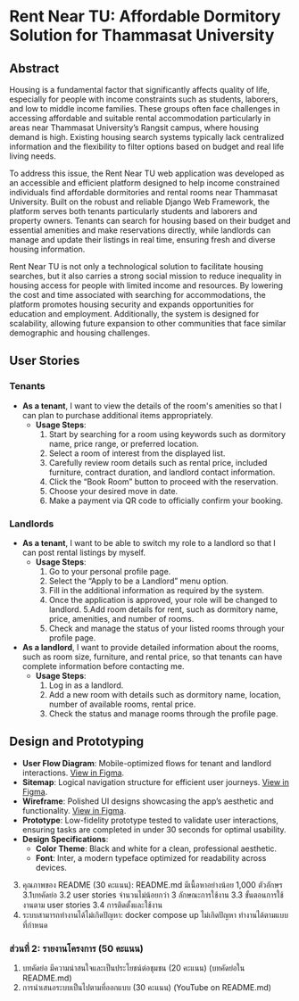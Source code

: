 
# Rent Near TU: Affordable Dormitory Solution for Thammasat University

## Abstract

Housing is a fundamental factor that significantly affects quality of life, especially for people with income constraints such as students, laborers, and low to middle income families. These groups often face challenges in accessing affordable and suitable rental accommodation particularly in areas near Thammasat University’s Rangsit campus, where housing demand is high. Existing housing search systems typically lack centralized information and the flexibility to filter options based on budget and real life living needs.


To address this issue, the Rent Near TU web application was developed as an accessible and efficient platform designed to help income constrained individuals find affordable dormitories and rental rooms near Thammasat University. Built on the robust and reliable Django Web Framework, the platform serves both tenants particularly students and laborers and property owners. Tenants can search for housing based on their budget and essential amenities and make reservations directly, while landlords can manage and update their listings in real time, ensuring fresh and diverse housing information.

Rent Near TU is not only a technological solution to facilitate housing searches, but it also carries a strong social mission to reduce inequality in housing access for people with limited income and resources. By lowering the cost and time associated with searching for accommodations, the platform promotes housing security and expands opportunities for education and employment. Additionally, the system is designed for scalability, allowing future expansion to other communities that face similar demographic and housing challenges.

## User Stories

### Tenants
- **As a tenant**, I want to view the details of the room's amenities so that I can plan to purchase additional items appropriately.
  - **Usage Steps**:
    1. Start by searching for a room using keywords such as dormitory name, price range, or preferred location.
    2. Select a room of interest from the displayed list.
    3. Carefully review room details such as rental price, included furniture, contract duration, and landlord contact information.
    4. Click the “Book Room” button to proceed with the reservation.
    5. Choose your desired move in date.
    6. Make a payment via QR code to officially confirm your booking.
### Landlords
- **As a tenant**, I want to be able to switch my role to a landlord so that I can post rental listings by myself.
  - **Usage Steps**:
    1. Go to your personal profile page.
    2. Select the “Apply to be a Landlord” menu option.
    3. Fill in the additional information as required by the system.
    4. Once the application is approved, your role will be changed to landlord.
    5.Add room details for rent, such as dormitory name, price, amenities, and number of rooms.
    6. Check and manage the status of your listed rooms through your profile page.
- **As a landlord**, I want to provide detailed information about the rooms, such as room size, furniture, and rental price, so that tenants can have complete information before contacting me.
  - **Usage Steps**:
    1. Log in as a landlord.
    2. Add a new room with details such as dormitory name, location, number of available rooms, rental price.
    3. Check the status and manage rooms through the profile page.

## Design and Prototyping

- **User Flow Diagram**: Mobile-optimized flows for tenant and landlord interactions. [View in Figma](https://www.figma.com/design/ucFm2O23q7mJ3CoAeuyKqi/Rent-near-TU).
- **Sitemap**: Logical navigation structure for efficient user journeys. [View in Figma](https://www.figma.com/design/ucFm2O23q7mJ3CoAeuyKqi/Rent-near-TU).
- **Wireframe**: Polished UI designs showcasing the app’s aesthetic and functionality. [View in Figma](https://www.figma.com/design/ucFm2O23q7mJ3CoAeuyKqi/Rent-near-TU).
- **Prototype**: Low-fidelity prototype tested to validate user interactions, ensuring tasks are completed in under 30 seconds for optimal usability.
- **Design Specifications**:
  - **Color Theme**: Black and white for a clean, professional aesthetic.
  - **Font**: Inter, a modern typeface optimized for readability across devices.





3. คุณภาพของ README (30 คะแนน): README.md มีเนื้อหาอย่างน้อย 1,000 ตัวอักษร
3.1บทคัดย่อ
3.2 user stories จำนวนไม่น้อยกว่า 3 ลักษณะการใช้งาน
3.3 ขั้นตอนการใช้งานตาม user stories
3.4 การติดตั้งและใช้งาน
4. ระบบสามารถทำงานได้ไม่เกิดปัญหา: docker compose up ไม่เกิดปัญหา ทำงานได้ตามแบบที่กำหนด
### ส่วนที่ 2: รายงานโครงการ (50 คะแนน)
1. บทคัดย่อ มีความน่าสนใจและเป็นประโยชน์ต่อชุมชน (20 คะแนน) (บทคัดย่อใน README.md)
2. การนำเสนอระบบเป็นไปตามที่ออกแบบ (30 คะแนน) (YouTube on README.md)



